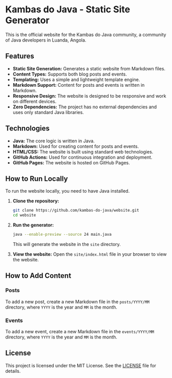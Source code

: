 # Kambas do Java - Static Site Generator

This is the official website for the Kambas do Java community, a community of Java developers in Luanda, Angola.

## Features

*   **Static Site Generation:** Generates a static website from Markdown files.
*   **Content Types:** Supports both blog posts and events.
*   **Templating:** Uses a simple and lightweight template engine.
*   **Markdown Support:** Content for posts and events is written in Markdown.
*   **Responsive Design:** The website is designed to be responsive and work on different devices.
*   **Zero Dependencies:** The project has no external dependencies and uses only standard Java libraries.

## Technologies

*   **Java:** The core logic is written in Java.
*   **Markdown:** Used for creating content for posts and events.
*   **HTML/CSS:** The website is built using standard web technologies.
*   **GitHub Actions:** Used for continuous integration and deployment.
*   **GitHub Pages:** The website is hosted on GitHub Pages.

## How to Run Locally

To run the website locally, you need to have Java installed.

1.  **Clone the repository:**
    ```bash
    git clone https://github.com/kambas-do-java/website.git
    cd website
    ```

2.  **Run the generator:**
    ```bash
    java --enable-preview --source 24 main.java
    ```
    This will generate the website in the `site` directory.

3.  **View the website:**
    Open the `site/index.html` file in your browser to view the website.

## How to Add Content

### Posts

To add a new post, create a new Markdown file in the `posts/YYYY/MM` directory, where `YYYY` is the year and `MM` is the month.

### Events

To add a new event, create a new Markdown file in the `events/YYYY/MM` directory, where `YYYY` is the year and `MM` is the month.

## License

This project is licensed under the MIT License. See the [LICENSE](LICENSE) file for details.
